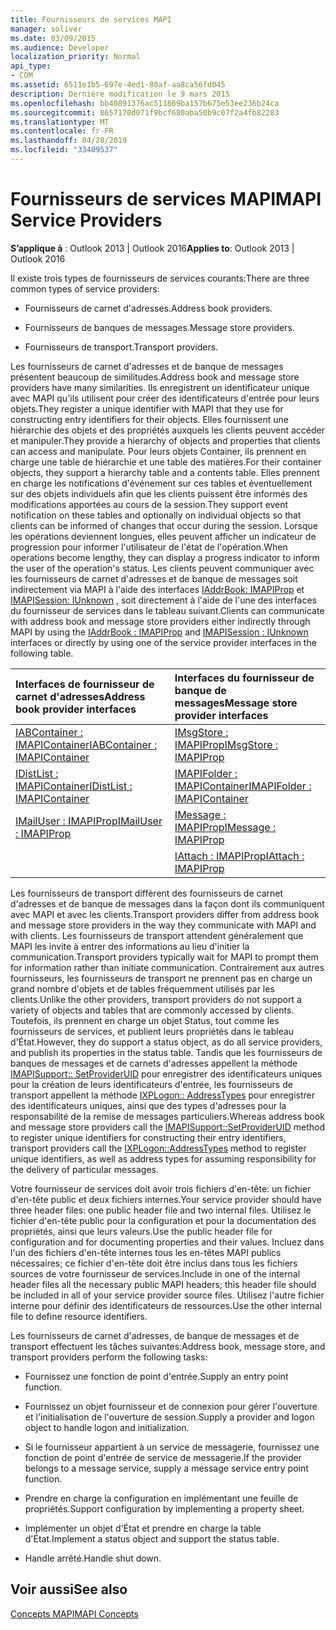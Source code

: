 ```yaml
---
title: Fournisseurs de services MAPI
manager: soliver
ms.date: 03/09/2015
ms.audience: Developer
localization_priority: Normal
api_type:
- COM
ms.assetid: 6511e1b5-697e-4ed1-80af-aa8ca56fd045
description: Dernière modification le 9 mars 2015
ms.openlocfilehash: bb40891376ac511869ba157b675e53ee236b24ca
ms.sourcegitcommit: 8657170d071f9bcf680aba50b9c07f2a4fb82283
ms.translationtype: MT
ms.contentlocale: fr-FR
ms.lasthandoff: 04/28/2019
ms.locfileid: "33409537"
---
```

# <a name="mapi-service-providers"></a><span data-ttu-id="a8489-103">Fournisseurs de services MAPI</span><span class="sxs-lookup"><span data-stu-id="a8489-103">MAPI Service Providers</span></span>

  
  
<span data-ttu-id="a8489-104">**S’applique à** : Outlook 2013 | Outlook 2016</span><span class="sxs-lookup"><span data-stu-id="a8489-104">**Applies to**: Outlook 2013 | Outlook 2016</span></span> 
  
<span data-ttu-id="a8489-105">Il existe trois types de fournisseurs de services courants:</span><span class="sxs-lookup"><span data-stu-id="a8489-105">There are three common types of service providers:</span></span>
  
- <span data-ttu-id="a8489-106">Fournisseurs de carnet d'adresses.</span><span class="sxs-lookup"><span data-stu-id="a8489-106">Address book providers.</span></span>
    
- <span data-ttu-id="a8489-107">Fournisseurs de banques de messages.</span><span class="sxs-lookup"><span data-stu-id="a8489-107">Message store providers.</span></span>
    
- <span data-ttu-id="a8489-108">Fournisseurs de transport.</span><span class="sxs-lookup"><span data-stu-id="a8489-108">Transport providers.</span></span>
    
<span data-ttu-id="a8489-109">Les fournisseurs de carnet d'adresses et de banque de messages présentent beaucoup de similitudes.</span><span class="sxs-lookup"><span data-stu-id="a8489-109">Address book and message store providers have many similarities.</span></span> <span data-ttu-id="a8489-110">Ils enregistrent un identificateur unique avec MAPI qu'ils utilisent pour créer des identificateurs d'entrée pour leurs objets.</span><span class="sxs-lookup"><span data-stu-id="a8489-110">They register a unique identifier with MAPI that they use for constructing entry identifiers for their objects.</span></span> <span data-ttu-id="a8489-111">Elles fournissent une hiérarchie des objets et des propriétés auxquels les clients peuvent accéder et manipuler.</span><span class="sxs-lookup"><span data-stu-id="a8489-111">They provide a hierarchy of objects and properties that clients can access and manipulate.</span></span> <span data-ttu-id="a8489-112">Pour leurs objets Container, ils prennent en charge une table de hiérarchie et une table des matières.</span><span class="sxs-lookup"><span data-stu-id="a8489-112">For their container objects, they support a hierarchy table and a contents table.</span></span> <span data-ttu-id="a8489-113">Elles prennent en charge les notifications d'événement sur ces tables et éventuellement sur des objets individuels afin que les clients puissent être informés des modifications apportées au cours de la session.</span><span class="sxs-lookup"><span data-stu-id="a8489-113">They support event notification on these tables and optionally on individual objects so that clients can be informed of changes that occur during the session.</span></span> <span data-ttu-id="a8489-114">Lorsque les opérations deviennent longues, elles peuvent afficher un indicateur de progression pour informer l'utilisateur de l'état de l'opération.</span><span class="sxs-lookup"><span data-stu-id="a8489-114">When operations become lengthy, they can display a progress indicator to inform the user of the operation's status.</span></span> <span data-ttu-id="a8489-115">Les clients peuvent communiquer avec les fournisseurs de carnet d'adresses et de banque de messages soit indirectement via MAPI à l'aide des interfaces [IAddrBook: IMAPIProp](iaddrbookimapiprop.md) et [IMAPISession: IUnknown](imapisessioniunknown.md) , soit directement à l'aide de l'une des interfaces du fournisseur de services dans le tableau suivant.</span><span class="sxs-lookup"><span data-stu-id="a8489-115">Clients can communicate with address book and message store providers either indirectly through MAPI by using the [IAddrBook : IMAPIProp](iaddrbookimapiprop.md) and [IMAPISession : IUnknown](imapisessioniunknown.md) interfaces or directly by using one of the service provider interfaces in the following table.</span></span> 
  
|<span data-ttu-id="a8489-116">**Interfaces de fournisseur de carnet d'adresses**</span><span class="sxs-lookup"><span data-stu-id="a8489-116">**Address book provider interfaces**</span></span>|<span data-ttu-id="a8489-117">**Interfaces du fournisseur de banque de messages**</span><span class="sxs-lookup"><span data-stu-id="a8489-117">**Message store provider interfaces**</span></span>|
|:-----|:-----|
|[<span data-ttu-id="a8489-118">IABContainer : IMAPIContainer</span><span class="sxs-lookup"><span data-stu-id="a8489-118">IABContainer : IMAPIContainer</span></span>](iabcontainerimapicontainer.md) <br/> |[<span data-ttu-id="a8489-119">IMsgStore : IMAPIProp</span><span class="sxs-lookup"><span data-stu-id="a8489-119">IMsgStore : IMAPIProp</span></span>](imsgstoreimapiprop.md) <br/> |
|[<span data-ttu-id="a8489-120">IDistList : IMAPIContainer</span><span class="sxs-lookup"><span data-stu-id="a8489-120">IDistList : IMAPIContainer</span></span>](idistlistimapicontainer.md) <br/> |[<span data-ttu-id="a8489-121">IMAPIFolder : IMAPIContainer</span><span class="sxs-lookup"><span data-stu-id="a8489-121">IMAPIFolder : IMAPIContainer</span></span>](imapifolderimapicontainer.md) <br/> |
|[<span data-ttu-id="a8489-122">IMailUser : IMAPIProp</span><span class="sxs-lookup"><span data-stu-id="a8489-122">IMailUser : IMAPIProp</span></span>](imailuserimapiprop.md) <br/> |[<span data-ttu-id="a8489-123">IMessage : IMAPIProp</span><span class="sxs-lookup"><span data-stu-id="a8489-123">IMessage : IMAPIProp</span></span>](imessageimapiprop.md) <br/> |
| <br/> |[<span data-ttu-id="a8489-124">IAttach : IMAPIProp</span><span class="sxs-lookup"><span data-stu-id="a8489-124">IAttach : IMAPIProp</span></span>](iattachimapiprop.md) <br/> |
   
<span data-ttu-id="a8489-125">Les fournisseurs de transport diffèrent des fournisseurs de carnet d'adresses et de banque de messages dans la façon dont ils communiquent avec MAPI et avec les clients.</span><span class="sxs-lookup"><span data-stu-id="a8489-125">Transport providers differ from address book and message store providers in the way they communicate with MAPI and with clients.</span></span> <span data-ttu-id="a8489-126">Les fournisseurs de transport attendent généralement que MAPI les invite à entrer des informations au lieu d'initier la communication.</span><span class="sxs-lookup"><span data-stu-id="a8489-126">Transport providers typically wait for MAPI to prompt them for information rather than initiate communication.</span></span> <span data-ttu-id="a8489-127">Contrairement aux autres fournisseurs, les fournisseurs de transport ne prennent pas en charge un grand nombre d'objets et de tables fréquemment utilisés par les clients.</span><span class="sxs-lookup"><span data-stu-id="a8489-127">Unlike the other providers, transport providers do not support a variety of objects and tables that are commonly accessed by clients.</span></span> <span data-ttu-id="a8489-128">Toutefois, ils prennent en charge un objet Status, tout comme les fournisseurs de services, et publient leurs propriétés dans le tableau d'État.</span><span class="sxs-lookup"><span data-stu-id="a8489-128">However, they do support a status object, as do all service providers, and publish its properties in the status table.</span></span> <span data-ttu-id="a8489-129">Tandis que les fournisseurs de banques de messages et de carnets d'adresses appellent la méthode [IMAPISupport:: SetProviderUID](imapisupport-setprovideruid.md) pour enregistrer des identificateurs uniques pour la création de leurs identificateurs d'entrée, les fournisseurs de transport appellent la méthode [IXPLogon:: AddressTypes](ixplogon-addresstypes.md) pour enregistrer des identificateurs uniques, ainsi que des types d'adresses pour la responsabilité de la remise de messages particuliers.</span><span class="sxs-lookup"><span data-stu-id="a8489-129">Whereas address book and message store providers call the [IMAPISupport::SetProviderUID](imapisupport-setprovideruid.md) method to register unique identifiers for constructing their entry identifiers, transport providers call the [IXPLogon::AddressTypes](ixplogon-addresstypes.md) method to register unique identifiers, as well as address types for assuming responsibility for the delivery of particular messages.</span></span> 
  
<span data-ttu-id="a8489-130">Votre fournisseur de services doit avoir trois fichiers d'en-tête: un fichier d'en-tête public et deux fichiers internes.</span><span class="sxs-lookup"><span data-stu-id="a8489-130">Your service provider should have three header files: one public header file and two internal files.</span></span> <span data-ttu-id="a8489-131">Utilisez le fichier d'en-tête public pour la configuration et pour la documentation des propriétés, ainsi que leurs valeurs.</span><span class="sxs-lookup"><span data-stu-id="a8489-131">Use the public header file for configuration and for documenting properties and their values.</span></span> <span data-ttu-id="a8489-132">Incluez dans l'un des fichiers d'en-tête internes tous les en-têtes MAPI publics nécessaires; ce fichier d'en-tête doit être inclus dans tous les fichiers sources de votre fournisseur de services.</span><span class="sxs-lookup"><span data-stu-id="a8489-132">Include in one of the internal header files all the necessary public MAPI headers; this header file should be included in all of your service provider source files.</span></span> <span data-ttu-id="a8489-133">Utilisez l'autre fichier interne pour définir des identificateurs de ressources.</span><span class="sxs-lookup"><span data-stu-id="a8489-133">Use the other internal file to define resource identifiers.</span></span>
  
<span data-ttu-id="a8489-134">Les fournisseurs de carnet d'adresses, de banque de messages et de transport effectuent les tâches suivantes:</span><span class="sxs-lookup"><span data-stu-id="a8489-134">Address book, message store, and transport providers perform the following tasks:</span></span>
  
- <span data-ttu-id="a8489-135">Fournissez une fonction de point d'entrée.</span><span class="sxs-lookup"><span data-stu-id="a8489-135">Supply an entry point function.</span></span> 
    
- <span data-ttu-id="a8489-136">Fournissez un objet fournisseur et de connexion pour gérer l'ouverture et l'initialisation de l'ouverture de session.</span><span class="sxs-lookup"><span data-stu-id="a8489-136">Supply a provider and logon object to handle logon and initialization.</span></span> 
    
- <span data-ttu-id="a8489-137">Si le fournisseur appartient à un service de messagerie, fournissez une fonction de point d'entrée de service de messagerie.</span><span class="sxs-lookup"><span data-stu-id="a8489-137">If the provider belongs to a message service, supply a message service entry point function.</span></span> 
    
- <span data-ttu-id="a8489-138">Prendre en charge la configuration en implémentant une feuille de propriétés.</span><span class="sxs-lookup"><span data-stu-id="a8489-138">Support configuration by implementing a property sheet.</span></span>
    
- <span data-ttu-id="a8489-139">Implémenter un objet d'État et prendre en charge la table d'État.</span><span class="sxs-lookup"><span data-stu-id="a8489-139">Implement a status object and support the status table.</span></span> 
    
- <span data-ttu-id="a8489-140">Handle arrêté.</span><span class="sxs-lookup"><span data-stu-id="a8489-140">Handle shut down.</span></span>
    
## <a name="see-also"></a><span data-ttu-id="a8489-141">Voir aussi</span><span class="sxs-lookup"><span data-stu-id="a8489-141">See also</span></span>



[<span data-ttu-id="a8489-142">Concepts MAPI</span><span class="sxs-lookup"><span data-stu-id="a8489-142">MAPI Concepts</span></span>](mapi-concepts.md)

